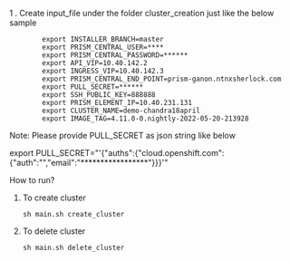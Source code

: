1 . Create input_file under the folder cluster_creation just like the below sample

			export INSTALLER_BRANCH=master
			export PRISM_CENTRAL_USER=****
			export PRISM_CENTRAL_PASSWORD=******
			export API_VIP=10.40.142.2
			export INGRESS_VIP=10.40.142.3
			export PRISM_CENTRAL_END_POINT=prism-ganon.ntnxsherlock.com
			export PULL_SECRET=******
			export SSH_PUBLIC_KEY=888888
			export PRISM_ELEMENT_IP=10.40.231.131
			export CLUSTER_NAME=demo-chandra18april
			export IMAGE_TAG=4.11.0-0.nightly-2022-05-20-213928

Note: Please provide PULL_SECRET as json string like below

export PULL_SECRET="'{\"auths\":{\"cloud.openshift.com\":{\"auth\":\"\",\"email\":\"*****************\"}}}'"

How to run?

1. To create cluster
    
    `sh main.sh create_cluster`

2. To delete cluster

    `sh main.sh delete_cluster`

